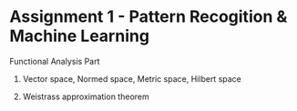 Assignment 1 - Pattern Recogition & Machine Learning
==================

Functional Analysis Part

1. Vector space, Normed space, Metric space, Hilbert space 

2. Weistrass approximation theorem
